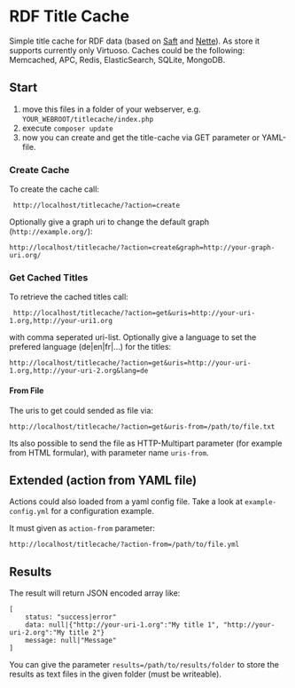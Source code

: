 # RDF Title Cache 

Simple title cache for RDF data (based on [Saft](http://safting.github.io/) and [Nette](https://github.com/nette/caching)). As store it supports currently only Virtuoso. Caches could be the following: Memcached, APC, Redis, ElasticSearch, SQLite, MongoDB.

## Start

1. move this files in a folder of your webserver, e.g. `YOUR_WEBROOT/titlecache/index.php`
2. execute `composer update`
3. now you can create and get the title-cache via GET parameter or YAML-file.

### Create Cache

To create the cache call:

     http://localhost/titlecache/?action=create

Optionally give a graph uri to change the default graph (`http://example.org/`):

    http://localhost/titlecache/?action=create&graph=http://your-graph-uri.org/


### Get Cached Titles

To retrieve the cached titles call:

     http://localhost/titlecache/?action=get&uris=http://your-uri-1.org,http://your-uri1.org

with comma seperated uri-list. Optionally give a language to set the prefered language (de|en|fr|...) for the titles:

    http://localhost/titlecache/?action=get&uris=http://your-uri-1.org,http://your-uri-2.org&lang=de


#### From File

The uris to get could sended as file via:

    http://localhost/titlecache/?action=get&uris-from=/path/to/file.txt

Its also possible to send the file as HTTP-Multipart parameter (for example from HTML formular), with parameter name `uris-from`.


## Extended (action from YAML file)

Actions could also loaded from a yaml config file. Take a look at `example-config.yml` for a configuration example.

It must given as `action-from` parameter:

    http://localhost/titlecache/?action-from=/path/to/file.yml


## Results

The result will return JSON encoded array like:

    [
        status: "success|error"
        data: null|{"http://your-uri-1.org":"My title 1", "http://your-uri-2.org":"My title 2"}
        message: null|"Message"
    ]

You can give the parameter `results=/path/to/results/folder` to store the results as text files in the given folder (must be writeable).

